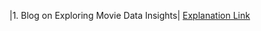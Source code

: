 |1. Blog on Exploring Movie Data Insights| [Explanation Link](https://medium.com/@manisetharasipalli/exploring-movie-data-insights-202c6c52a152)

